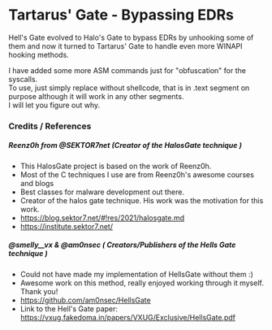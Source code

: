 # Tartarus' Gate - Bypassing EDRs

Hell's Gate evolved to Halo's Gate to bypass EDRs by unhooking some of them and now it turned to Tartarus' Gate to handle even more WINAPI hooking methods.  

I have added some more ASM commands just for "obfuscation" for the syscalls.  
To use, just simply replace without shellcode, that is in .text segment on purpose although it will work in any other segments.  
I will let you figure out why.  

### Credits / References
##### Reenz0h from @SEKTOR7net (Creator of the HalosGate technique )
  + This HalosGate project is based on the work of Reenz0h.
  + Most of the C techniques I use are from Reenz0h's awesome courses and blogs 
  + Best classes for malware development out there.
  + Creator of the halos gate technique. His work was the motivation for this work.
  + https://blog.sektor7.net/#!res/2021/halosgate.md 
  + https://institute.sektor7.net/
##### @smelly__vx & @am0nsec ( Creators/Publishers of the Hells Gate technique )
  + Could not have made my implementation of HellsGate without them :)
  + Awesome work on this method, really enjoyed working through it myself. Thank you!
  + https://github.com/am0nsec/HellsGate 
  + Link to the Hell's Gate paper: https://vxug.fakedoma.in/papers/VXUG/Exclusive/HellsGate.pdf
